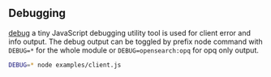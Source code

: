 ## Debugging

[debug](https://www.npmjs.com/package/debug) a tiny JavaScript debugging utility tool is used for client error and info output. The debug output can be toggled by prefix node command with `DEBUG=*` for the whole module or `DEBUG=opensearch:opq` for opq only output.

```sh
DEBUG=* node examples/client.js
```
